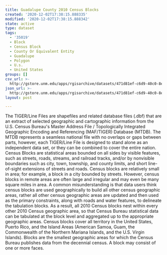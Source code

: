 ```yaml
---
title: Guadalupe County 2010 Census Blocks
created: '2020-12-02T17:38:15.888335'
modified: '2020-12-02T17:38:15.888342'
state: active
type: dataset
tags:
  - '35019'
  - Block
  - Census Block
  - County Or Equivalent Entity
  - Guadalupe
  - Polygon
  - U.s.
  - United States
groups: []
csv_url: >-
  http://gstore.unm.edu/apps/rgisarchive/datasets/471d81ef-c6d9-40c0-8e9e-0ebcea860a01/tl_2010_35019_tabblock10.derived.csv
json_url: >-
  http://gstore.unm.edu/apps/rgisarchive/datasets/471d81ef-c6d9-40c0-8e9e-0ebcea860a01/tl_2010_35019_tabblock10.derived.json
layout: post

---
```

The TIGER/Line Files are shapefiles and related database files (.dbf) that are an extract of selected geographic and cartographic information from the U.S. Census Bureau's Master Address File / Topologically Integrated Geographic Encoding and Referencing (MAF/TIGER) Database (MTDB).  The MTDB represents a seamless national file with no overlaps or gaps between parts, however, each TIGER/Line File is designed to stand alone as an independent data set, or they can be combined to cover the entire nation.  Census Blocks are statistical areas bounded on all sides by visible features, such as streets, roads, streams, and railroad tracks, and/or by nonvisible boundaries such as city, town, township, and county limits, and short line-of-sight extensions of streets and roads.  Census blocks are relatively small in area; for example, a block in a city bounded by streets.  However, census blocks in remote areas are often large and irregular and may even be many square miles in area.  A common misunderstanding is that data users think census blocks are used geographically to build all other census geographic areas, rather all other census geographic areas are updated and then used as the primary constraints, along with roads and water features, to delineate the tabulation blocks.  As a result, all 2010 Census blocks nest within every other 2010 Census geographic area, so that Census Bureau statistical data can be tabulated at the block level and aggregated up to the appropriate geographic areas.  Census blocks cover all territory in the United States, Puerto Rico, and the Island Areas (American Samoa, Guam, the Commonwealth of the Northern Mariana Islands, and the U.S. Virgin Islands).  Blocks are the smallest geographic areas for which the Census Bureau publishes data from the decennial census.  A block may consist of one or more faces.  

